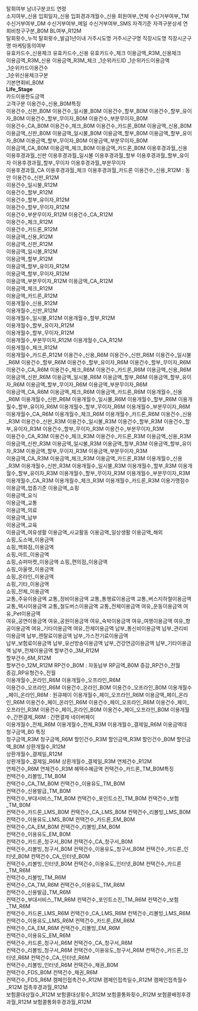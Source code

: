 탈회여부
남녀구분코드 
연령  
소지여부_신용 
입회일자_신용 
입회경과개월수_신용 
회원여부_연체 
수신거부여부_TM 
수신거부여부_DM 
수신거부여부_메일 
수신거부여부_SMS 
자격기준 
자격구분상세 
연회비청구구분_B0M
BL여부_R12M  
탈회횟수_누적 
탈회횟수_발급1년이내 
거주시도명 
거주시군구명 
직장시도명 
직장시군구명 
마케팅동의여부  
유효카드수_신용체크 
유효카드수_신용 
유효카드수_체크 
이용금액_R3M_신용체크  
이용금액_R3M_신용 
이용금액_R3M_체크 
_1순위카드ID 
_1순위카드이용금액  
_1순위카드이용건수  
_1순위신용체크구분  
기본연회비_B0M  
**Life_Stage**  
카드이용한도금액  
고객구분 
이용건수_신용_B0M특징  
이용건수_신판_B0M 
이용건수_일시불_B0M 
이용건수_할부_B0M 
이용건수_할부_유이자_B0M 
이용건수_할부_무이자_B0M 
이용건수_부분무이자_B0M  
이용건수_CA_B0M 
이용건수_체크_B0M 
이용건수_카드론_B0M 
이용금액_신용_B0M 
이용금액_신판_B0M 
이용금액_일시불_B0M 
이용금액_할부_B0M 
이용금액_할부_유이자_B0M 
이용금액_할부_무이자_B0M 
이용금액_부분무이자_B0M  
이용금액_CA_B0M 
이용금액_체크_B0M 
이용금액_카드론_B0M 
이용후경과월_신용 
이용후경과월_신판 
이용후경과월_일시불 
이용후경과월_할부 
이용후경과월_할부_유이자 
이용후경과월_할부_무이자 
이용후경과월_부분무이자  
이용후경과월_CA 
이용후경과월_체크 
이용후경과월_카드론 
이용건수_신용_R12M :  동안 
이용건수_신판_R12M  
이용건수_일시불_R12M  
이용건수_할부_R12M  
이용건수_할부_유이자_R12M  
이용건수_할부_무이자_R12M  
이용건수_부분무이자_R12M 
이용건수_CA_R12M  
이용건수_체크_R12M  
이용건수_카드론_R12M  
이용금액_신용_R12M  
이용금액_신판_R12M  
이용금액_일시불_R12M  
이용금액_할부_R12M  
이용금액_할부_유이자_R12M  
이용금액_할부_무이자_R12M  
이용금액_부분무이자_R12M 
이용금액_CA_R12M  
이용금액_체크_R12M  
이용금액_카드론_R12M  
이용개월수_신용_R12M  
이용개월수_신판_R12M  
이용개월수_일시불_R12M 
이용개월수_할부_R12M  
이용개월수_할부_유이자_R12M  
이용개월수_할부_무이자_R12M  
이용개월수_부분무이자_R12M 
이용개월수_CA_R12M  
이용개월수_체크_R12M  
이용개월수_카드론_R12M 
이용건수_신용_R6M 
이용건수_신판_R6M 
이용건수_일시불_R6M 
이용건수_할부_R6M 
이용건수_할부_유이자_R6M 
이용건수_할부_무이자_R6M 
이용건수_CA_R6M 
이용건수_체크_R6M 
이용건수_카드론_R6M 
이용금액_신용_R6M 
이용금액_신판_R6M 
이용금액_일시불_R6M 
이용금액_할부_R6M 
이용금액_할부_유이자_R6M 
이용금액_할부_무이자_R6M 
이용금액_부분무이자_R6M  
이용금액_CA_R6M 
이용금액_체크_R6M 
이용금액_카드론_R6M 
이용개월수_신용_R6M 
이용개월수_신판_R6M 
이용개월수_일시불_R6M 
이용개월수_할부_R6M 
이용개월수_할부_유이자_R6M 
이용개월수_할부_무이자_R6M 
이용개월수_부분무이자_R6M  
이용개월수_CA_R6M 
이용개월수_체크_R6M 
이용개월수_카드론_R6M 
이용건수_신용_R3M 
이용건수_신판_R3M 
이용건수_일시불_R3M 
이용건수_할부_R3M 
이용건수_할부_유이자_R3M 
이용건수_할부_무이자_R3M 
이용건수_부분무이자_R3M  
이용건수_CA_R3M 
이용건수_체크_R3M 
이용건수_카드론_R3M 
이용금액_신용_R3M 
이용금액_신판_R3M 
이용금액_일시불_R3M 
이용금액_할부_R3M 
이용금액_할부_유이자_R3M 
이용금액_할부_무이자_R3M 
이용금액_부분무이자_R3M  
이용금액_CA_R3M 
이용금액_체크_R3M 
이용금액_카드론_R3M 
이용개월수_신용_R3M 
이용개월수_신판_R3M 
이용개월수_일시불_R3M 
이용개월수_할부_R3M 
이용개월수_할부_유이자_R3M 
이용개월수_할부_무이자_R3M 
이용개월수_부분무이자_R3M  
이용개월수_CA_R3M 
이용개월수_체크_R3M 
이용개월수_카드론_R3M 
이용가맹점수 
이용금액_업종기준 
이용금액_쇼핑  
이용금액_요식  
이용금액_교통  
이용금액_의료  
이용금액_납부  
이용금액_교육  
이용금액_여유생활 
이용금액_사교활동 
이용금액_일상생활 
이용금액_해외  
쇼핑_도소매_이용금액  
쇼핑_백화점_이용금액  
쇼핑_마트_이용금액  
쇼핑_슈퍼마켓_이용금액 
쇼핑_편의점_이용금액  
쇼핑_아울렛_이용금액  
쇼핑_온라인_이용금액  
쇼핑_기타_이용금액  
쇼핑_전체_이용금액  
교통_주유이용금액 
교통_정비이용금액 
교통_통행료이용금액 
교통_버스지하철이용금액  
교통_택시이용금액 
교통_철도버스이용금액 
교통_전체이용금액 
여유_운동이용금액 
여유_Pet이용금액  
여유_공연이용금액 
여유_공원이용금액 
여유_숙박이용금액 
여유_여행이용금액 
여유_항공이용금액 
여유_기타이용금액 
여유_전체이용금액 
납부_통신비이용금액 
납부_관리비이용금액 
납부_렌탈료이용금액 
납부_가스전기료이용금액  
납부_보험료이용금액 
납부_유선방송이용금액 
납부_건강연금이용금액 
납부_기타이용금액 
납부_전체이용금액 
할부건수_3M_R12M  
할부건수_6M_R12M  
할부건수_12M_R12M 
RP건수_B0M :  자동납부 
RP금액_B0M 
증감_RP건수_전월  
증감_RP유형건수_전월  
이용개월수_온라인_R6M 
이용개월수_오프라인_R6M  
이용건수_오프라인_R6M 
이용건수_온라인_B0M 
이용건수_오프라인_B0M 
이용개월수_페이_온라인_R6M  : 원큐페이 
이용개월수_페이_오프라인_R6M 
이용금액_페이_온라인_R6M 
이용건수_페이_온라인_R6M 
이용건수_페이_오프라인_R6M 
이용건수_페이_오프라인_R3M 
이용건수_페이_온라인_B0M 
이용건수_페이_오프라인_B0M 
이용개월수_간편결제_R6M  : 간편결제 네이버페이  
이용개월수_전체_R6M 
이용개월수_전체_R3M 
이용개월수_결제일_R6M 
이용금액대 
청구금액_B0   특징  
청구금액_R3M 
청구금액_R6M 
할인건수_R3M 
할인금액_R3M 
할인건수_B0M 
할인금액_B0M 
상환개월수_R12M  
상환개월수_결제일_R12M  
상환개월수_결제일_R6M 
상환개월수_결제일_R3M 
연체건수_R12M  
연체건수_R6M 
연체건수_R3M 
혜택수혜금액 
컨택건수_카드론_TM_B0M특징  
컨택건수_리볼빙_TM_B0M  
컨택건수_CA_TM_B0M 
컨택건수_이용유도_TM_B0M  
컨택건수_신용발급_TM_B0M  
컨택건수_부대서비스_TM_B0M 
컨택건수_포인트소진_TM_B0M 
컨택건수_보험_TM_B0M  
컨택건수_카드론_LMS_B0M 
컨택건수_CA_LMS_B0M 
컨택건수_리볼빙_LMS_B0M 
컨택건수_이용유도_LMS_B0M 
컨택건수_카드론_EM_B0M  
컨택건수_CA_EM_B0M 
컨택건수_리볼빙_EM_B0M  
컨택건수_이용유도_EM_B0M  
컨택건수_카드론_청구서_B0M 
컨택건수_CA_청구서_B0M  
컨택건수_리볼빙_청구서_B0M 
컨택건수_이용유도_청구서_B0M 
컨택건수_카드론_인터넷_B0M 
컨택건수_CA_인터넷_B0M  
컨택건수_리볼빙_인터넷_B0M 
컨택건수_이용유도_인터넷_B0M 
컨택건수_카드론_TM_R6M  
컨택건수_리볼빙_TM_R6M  
컨택건수_CA_TM_R6M 
컨택건수_이용유도_TM_R6M  
컨택건수_신용발급_TM_R6M  
컨택건수_부대서비스_TM_R6M 
컨택건수_포인트소진_TM_R6M 
컨택건수_보험_TM_R6M  
컨택건수_카드론_LMS_R6M 
컨택건수_CA_LMS_R6M 
컨택건수_리볼빙_LMS_R6M 
컨택건수_이용유도_LMS_R6M 
컨택건수_카드론_EM_R6M  
컨택건수_CA_EM_R6M 
컨택건수_리볼빙_EM_R6M  
컨택건수_이용유도_EM_R6M  
컨택건수_카드론_청구서_R6M 
컨택건수_CA_청구서_R6M  
컨택건수_리볼빙_청구서_R6M 
컨택건수_이용유도_청구서_R6M 
컨택건수_카드론_인터넷_R6M 
컨택건수_CA_인터넷_R6M  
컨택건수_리볼빙_인터넷_R6M 
컨택건수_채권_B0M  
컨택건수_FDS_B0M 
컨택건수_채권_R6M  
컨택건수_FDS_R6M 
캠페인접촉건수_R12M 
캠페인접촉일수_R12M 
캠페인접촉월수_R12M 
접촉후경과월_R12M  
보험콜대상월수_R12M 
보험콜대상횟수_R12M 
보험콜통화횟수_R12M 
보험콜배정후경과월_R12M
보험콜통화후경과월_R12M
